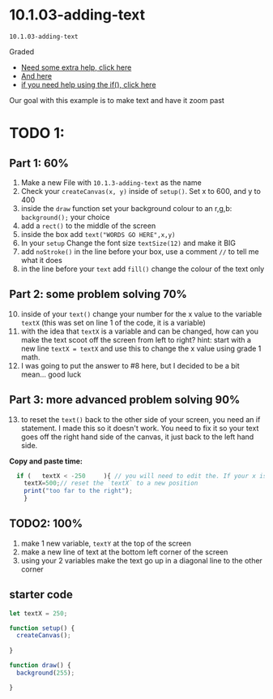 # 10.1.03-adding-text 
```
10.1.03-adding-text 
```
 Graded
- [ Need some extra help, click here](https://thecodingtrain.com/tracks/code-programming-with-p5-js/code/2-variables/2-define-variables)
- [And here](https://thecodingtrain.com/tracks/code-programming-with-p5-js/code/2-variables/3-incrementation)
- [if you need help using the if(), click here](https://thecodingtrain.com/tracks/code-programming-with-p5-js/code/3-conditionals/1-conditionals)

 Our goal with this example is to make text and have it zoom past

  # TODO 1:
  ## Part 1: 60%
  1. Make a new File with `10.1.3-adding-text` as the name 
  2. Check your `createCanvas(x, y)` inside of `setup()`. Set x to 600, and y to 400
  3. inside the `draw` function set your background colour to an r,g,b: `background();`  your choice
  4. add a `rect()` to the middle of the screen
  5. inside the box add `text("WORDS GO HERE",x,y)`
  6. In your `setup` Change the font size `textSize(12)` and make it BIG
  7. add `noStroke()` in the line before your box, use a comment `//` to tell me what it does
  9. in the line before your `text` add `fill()` change the colour of the text only
      
## Part 2: some problem solving 70%
  10. inside of your `text()` change your number for the x value to the variable `textX` (this was set on line 1 of the code, it is a variable)
  11. with the idea that `textX` is a variable and can be changed, how can you make the text scoot off the screen from left to right? hint: start with a new line `textX = textX` and use this to change the x value using grade 1 math.
  12. I was going to put the answer to #8 here, but I decided to be a bit mean... good luck

## Part 3: more advanced problem solving 90%
  13. to reset the `text()` back to the other side of your screen, you need an if statement. I made this so it doesn't work. You need to fix it so your text goes off the right hand side of the canvas, it just back to the left hand side.
   
  **Copy and paste time:**

```javaScript   
  if (   textX < -250     ){ // you will need to edit the. If your x is __________ 
    textX=500;// reset the `textX` to a new position
    print("too far to the right");
    }
````


## TODO2: 100% 
1. make 1 new variable, `textY` at the top of the screen 
2. make a new line of text at the bottom left corner of the screen
3. using your 2 variables make the text go up in a diagonal line to the other corner 


## starter code
```javaScript
let textX = 250;

function setup() {
  createCanvas();
  
}

function draw() {
  background(255);

}

```
